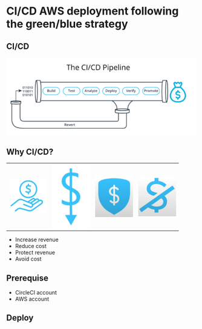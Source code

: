 # CI/CD AWS deployment following the green/blue strategy

## CI/CD

<p align="center">
  <img src="./assets/CICD_pipeline.png" alt="CI/CD pipeline"/>
</p>


## Why CI/CD?

<table>
<tr> 
    <td> <img src="./assets/increase_revenue.png" alt="Drawing" style="width: 100px;"/> </td>
	<td> <img src="./assets/reduce_cost.png" alt="Drawing" style="width: 100px;"/> </td> 
    <td> <img src="./assets/protect_revenue.png" alt="Drawing" style="width: 100px;"/> </td> 
    <td> <img src="./assets/avoid_cost.png" alt="Drawing" style="width: 100px;"/> </td> 
</tr> 
</table>

- Increase revenue
- Reduce cost
- Protect revenue
- Avoid cost

## Prerequise

- CircleCI account
- AWS account

## Deploy
